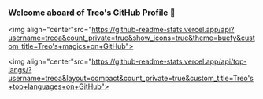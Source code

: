 ### Welcome aboard of Treo's GitHub Profile 👋

<img align="center"src="https://github-readme-stats.vercel.app/api?username=treoa&count_private=true&show_icons=true&theme=buefy&custom_title=Treo's+magics+on+GitHub">

<img align="center"src="https://github-readme-stats.vercel.app/api/top-langs/?username=treoa&layout=compact&count_private=true&custom_title=Treo's+top+languages+on+GitHub">

<!--
[![Treo's github stats](https://github-readme-stats.vercel.app/api?username=treoa&count_private=true&show_icons=true&theme=buefy&custom_title=Treo's+magics+on+GitHub)](https://github.com/treoa)

[![Top Languages used](https://github-readme-stats.vercel.app/api/top-langs/?username=treoa&layout=compact&count_private=true&custom_title=Treo's+top+languages+on+GitHub)](https://github.com/treoa)
-->

<!--
- 🔭 I’m currently working on ...
- 🌱 I’m currently learning ...
- 👯 I’m looking to collaborate on ...
- 🤔 I’m looking for help with ...
- 💬 Ask me about ...
- 📫 How to reach me: ...
- 😄 Pronouns: ...
- ⚡ Fun fact: ...
-->
